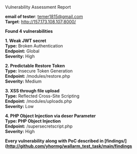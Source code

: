 Vulnerability Assessment Report  

**email of tester**: temer1815@gmail.com  
**Target**: http://157.173.108.107:8000/  

**Found 4 vulnerabilities**  

**1. Weak JWT secret**  
**Type:** Broken Authentication  
**Endpoint:** Global  
**Severity:** High  

**2. Predictable Restore Token**  
**Type:** Insecure Token Generation  
**Endpoint:** /modules/restore.php  
**Severity:** Medium   

**3. XSS through file upload**  
**Type:** Reflected Cross-Site Scripting  
**Endpoint:** /modules/uploads.php  
**Severity:** Low  

**4. PHP Object Injection via deser Parameter**  
**Type: PHP Object Injection**  
**Endpoint:** /supersecretscript.php  
**Severity:** High  

**Every vulnerability along with PoC described in [findings/](http://github.com/yhormg/wallarm_test_task/main/findings**


